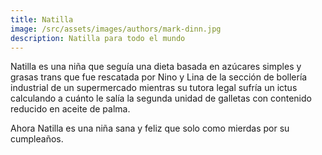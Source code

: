 ```yaml
---
title: Natilla
image: /src/assets/images/authors/mark-dinn.jpg
description: Natilla para todo el mundo
---
```


Natilla es una niña que seguía una dieta basada en azúcares simples y grasas trans que fue rescatada por Nino y Lina de la sección de bollería industrial de un supermercado mientras su tutora legal sufría un ictus calculando a cuánto le salía la segunda unidad de galletas con contenido reducido en aceite de palma.

Ahora Natilla es una niña sana y feliz que solo como mierdas por su cumpleaños.
